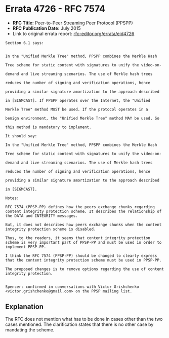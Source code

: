 # Errata 4726 - RFC 7574

- **RFC Title:** Peer-to-Peer Streaming Peer Protocol (PPSPP)
- **RFC Publication Date:** July 2015
- Link to original errata report: [rfc-editor.org/errata/eid4726](https://www.rfc-editor.org/errata/eid4726)

```
Section 6.1 says:


In the "Unified Merkle Tree" method, PPSPP combines the Merkle Hash
Tree scheme for static content with signatures to unify the video-on-
demand and live streaming scenarios. The use of Merkle hash trees
reduces the number of signing and verification operations, hence
providing a similar signature amortization to the approach described
in [SIGMCAST]. If PPSPP operates over the Internet, the "Unified
Merkle Tree" method MUST be used. If the protocol operates in a
benign environment, the "Unified Merkle Tree" method MAY be used. So
this method is mandatory to implement.

It should say:

In the "Unified Merkle Tree" method, PPSPP combines the Merkle Hash
Tree scheme for static content with signatures to unify the video-on-
demand and live streaming scenarios. The use of Merkle hash trees
reduces the number of signing and verification operations, hence
providing a similar signature amortization to the approach described
in [SIGMCAST].

Notes:

RFC 7574 (PPSP-PP) defines how the peers exchange chunks regarding content integrity protection scheme. It describes the relationship of the DATA and INTEGRITY messages.
But, it does not describes how peers exchange chunks when the content integrity protection scheme is disabled.
Thus, to the readers, it seems that content integrity protection scheme is very important part of PPSP-PP and must be used in order to implement PPSP-PP.
I think the RFC 7574 (PPSP-PP) should be changed to clearly express that the content integrity protection scheme must be used in PPSP-PP.
The proposed changes is to remove options regarding the use of content integrity protection.

Spencer: confirmed in conversations with Victor Grishchenko <victor.grishchenko@gmail.com> on the PPSP mailing list.
```

## Explanation

The RFC does not mention what has to be done in cases other than the two cases mentioned. The clarification states that there is no other case by mandating the scheme.
